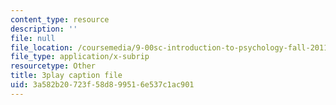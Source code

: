 ```yaml
---
content_type: resource
description: ''
file: null
file_location: /coursemedia/9-00sc-introduction-to-psychology-fall-2011/3a582b20723f58d899516e537c1ac901_qZdm4mpQA_8.vtt
file_type: application/x-subrip
resourcetype: Other
title: 3play caption file
uid: 3a582b20-723f-58d8-9951-6e537c1ac901
---
```

